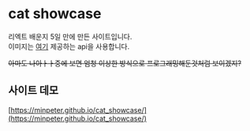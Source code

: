 # cat showcase

리엑트 배운지 5일 만에 만든 사이트입니다.  
이미지는 [여기](https://api.thecatapi.com/v1/images/search) 제공하는 api을 사용합니다.

~~아마도 나아ㅏㅏ중에 보면 엄청 이상한 방식으로 프로그래밍해둔것처럼 보이겠지?~~

## 사이트 데모

[https://minpeter.github.io/cat_showcase/](https://minpeter.github.io/cat_showcase/)
